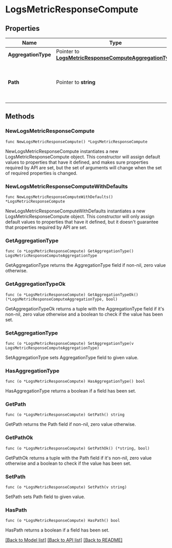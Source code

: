# LogsMetricResponseCompute

## Properties

| Name                | Type                                                                                                   | Description                                                                                                                       | Notes      |
| ------------------- | ------------------------------------------------------------------------------------------------------ | --------------------------------------------------------------------------------------------------------------------------------- | ---------- |
| **AggregationType** | Pointer to [**LogsMetricResponseComputeAggregationType**](LogsMetricResponseComputeAggregationType.md) |                                                                                                                                   | [optional] |
| **Path**            | Pointer to **string**                                                                                  | The path to the value the log-based metric will aggregate on (only used if the aggregation type is a \&quot;distribution\&quot;). | [optional] |

## Methods

### NewLogsMetricResponseCompute

`func NewLogsMetricResponseCompute() *LogsMetricResponseCompute`

NewLogsMetricResponseCompute instantiates a new LogsMetricResponseCompute object.
This constructor will assign default values to properties that have it defined,
and makes sure properties required by API are set, but the set of arguments
will change when the set of required properties is changed.

### NewLogsMetricResponseComputeWithDefaults

`func NewLogsMetricResponseComputeWithDefaults() *LogsMetricResponseCompute`

NewLogsMetricResponseComputeWithDefaults instantiates a new LogsMetricResponseCompute object.
This constructor will only assign default values to properties that have it defined,
but it doesn't guarantee that properties required by API are set.

### GetAggregationType

`func (o *LogsMetricResponseCompute) GetAggregationType() LogsMetricResponseComputeAggregationType`

GetAggregationType returns the AggregationType field if non-nil, zero value otherwise.

### GetAggregationTypeOk

`func (o *LogsMetricResponseCompute) GetAggregationTypeOk() (*LogsMetricResponseComputeAggregationType, bool)`

GetAggregationTypeOk returns a tuple with the AggregationType field if it's non-nil, zero value otherwise
and a boolean to check if the value has been set.

### SetAggregationType

`func (o *LogsMetricResponseCompute) SetAggregationType(v LogsMetricResponseComputeAggregationType)`

SetAggregationType sets AggregationType field to given value.

### HasAggregationType

`func (o *LogsMetricResponseCompute) HasAggregationType() bool`

HasAggregationType returns a boolean if a field has been set.

### GetPath

`func (o *LogsMetricResponseCompute) GetPath() string`

GetPath returns the Path field if non-nil, zero value otherwise.

### GetPathOk

`func (o *LogsMetricResponseCompute) GetPathOk() (*string, bool)`

GetPathOk returns a tuple with the Path field if it's non-nil, zero value otherwise
and a boolean to check if the value has been set.

### SetPath

`func (o *LogsMetricResponseCompute) SetPath(v string)`

SetPath sets Path field to given value.

### HasPath

`func (o *LogsMetricResponseCompute) HasPath() bool`

HasPath returns a boolean if a field has been set.

[[Back to Model list]](../README.md#documentation-for-models) [[Back to API list]](../README.md#documentation-for-api-endpoints) [[Back to README]](../README.md)
